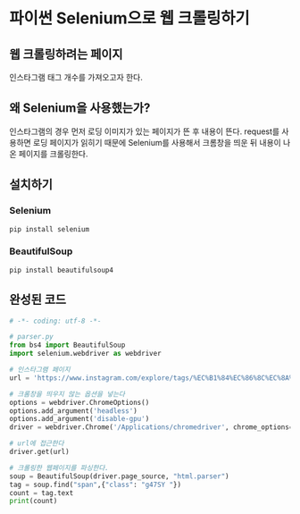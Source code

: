 # 파이썬 Selenium으로 웹 크롤링하기

## 웹 크롤링하려는 페이지
인스타그램 태그 개수를 가져오고자 한다.

## 왜 Selenium을 사용했는가?
인스타그램의 경우 먼저 로딩 이미지가 있는 페이지가 뜬 후 내용이 뜬다. request를 사용하면 로딩 페이지가 읽히기 때문에 Selenium를 사용해서 크롬창을 띄운 뒤 내용이 나온 페이지를 크롤링한다. 

## 설치하기

### Selenium
```
pip install selenium
```

### BeautifulSoup
```
pip install beautifulsoup4
```

## 완성된 코드

```Python
# -*- coding: utf-8 -*- 

# parser.py
from bs4 import BeautifulSoup
import selenium.webdriver as webdriver

# 인스타그램 페이지
url = 'https://www.instagram.com/explore/tags/%EC%B1%84%EC%86%8C%EC%8A%B5%EA%B4%80%EC%B1%8C%EB%A6%B0%EC%A7%80/'

# 크롬창을 띄우지 않는 옵션을 넣는다
options = webdriver.ChromeOptions()
options.add_argument('headless')
options.add_argument('disable-gpu')
driver = webdriver.Chrome('/Applications/chromedriver', chrome_options=options)

# url에 접근한다
driver.get(url)

# 크롤링한 웹페이지를 파싱한다.
soup = BeautifulSoup(driver.page_source, "html.parser")
tag = soup.find("span",{"class": "g47SY "})
count = tag.text
print(count)
```
